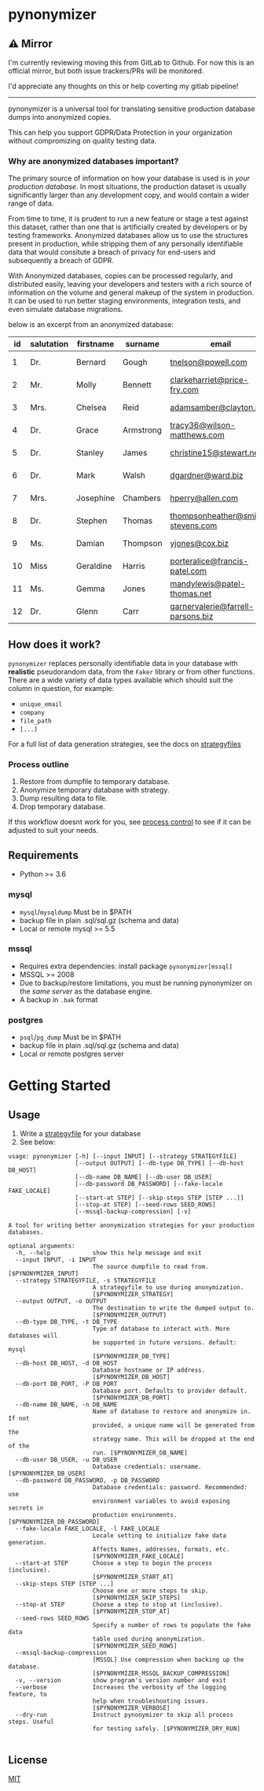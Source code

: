 # pynonymizer

## ⚠ Mirror
I'm currently reviewing moving this from GitLab to Github. For now this is an official mirror, but both  issue trackers/PRs will be monitored.

I'd appreciate any thoughts on this or help coverting my gitlab pipeline!

--------

pynonymizer is a universal tool for translating sensitive production database dumps into anonymized copies.

This can help you support GDPR/Data Protection in your organization without compromizing on quality testing data.

### Why are anonymized databases important?
The primary source of information on how your database is used is in _your production database_. In most situations, the production dataset is usually significantly larger than any development copy, and
would contain a wider range of data.

From time to time, it is prudent to run a new feature or stage a test against this dataset, rather
than one that is artificially created by developers or by testing frameworks. Anonymized databases allow us to use the structures present in production, while stripping them of any personally identifiable data that would
consitute a breach of privacy for end-users and subsequently a breach of GDPR.

With Anonymized databases, copies can be processed regularly, and distributed easily, leaving your developers and testers with a rich source of information on the volume and general makeup of the system in production. It can
be used to run better staging environments, integration tests, and even simulate database migrations.

below is an excerpt from an anonymized database:

| id |salutation | firstname | surname | email | dob |
| - | - | - | - | - | - |
| 1 | Dr. | Bernard | Gough | tnelson@powell.com | 2000-07-03 |
| 2 | Mr. | Molly | Bennett | clarkeharriet@price-fry.com | 2014-05-19 |
| 3 | Mrs. | Chelsea | Reid | adamsamber@clayton.com | 1974-09-08 |
| 4 | Dr. | Grace | Armstrong | tracy36@wilson-matthews.com | 1963-12-15 |
| 5 | Dr. | Stanley | James | christine15@stewart.net | 1976-09-16 |
| 6 | Dr. | Mark | Walsh | dgardner@ward.biz | 2004-08-28 |
| 7 | Mrs. | Josephine | Chambers | hperry@allen.com | 1916-04-04 |
| 8 | Dr. | Stephen | Thomas | thompsonheather@smith-stevens.com | 1995-04-17 |
| 9 | Ms. | Damian | Thompson | yjones@cox.biz | 2016-10-02 |
| 10 | Miss | Geraldine | Harris | porteralice@francis-patel.com | 1910-09-28 |
| 11 | Ms. | Gemma | Jones | mandylewis@patel-thomas.net | 1990-06-03 |
| 12 | Dr. | Glenn | Carr | garnervalerie@farrell-parsons.biz | 1998-04-19 |


## How does it work?
`pynonymizer` replaces personally identifiable data in your database with **realistic** pseudorandom data, from the `Faker` library or from other functions.
There are a wide variety of data types available which should suit the column in question, for example:

* `unique_email`
* `company`
* `file_path`
* `[...]`

For a full list of data generation strategies, see the docs on [strategyfiles](https://gitlab.com/jerometwell/pynonymizer/blob/master/doc/strategyfiles.md)

### Process outline

1. Restore from dumpfile to temporary database.
1. Anonymize temporary database with strategy.
1. Dump resulting data to file.
1. Drop temporary database.

If this workflow doesnt work for you, see [process control](https://gitlab.com/jerometwell/pynonymizer/blob/master/doc/process-control.md) to see if it can be adjusted to suit your needs.

## Requirements
* Python >= 3.6

### mysql
* `mysql`/`mysqldump` Must be in $PATH
* backup file in plain .sql/sql.gz (schema and data)
* Local or remote mysql >= 5.5

### mssql
* Requires extra dependencies: install package `pynonymizer[mssql]`
* MSSQL >= 2008
* Due to backup/restore limitations, you must be running pynonymizer on the *same server* as the database engine.
* A backup in `.bak` format

### postgres
* `psql`/`pg_dump` Must be in $PATH
* backup file in plain .sql/sql.gz (schema and data)
* Local or remote postgres server

# Getting Started

## Usage
1. Write a [strategyfile](https://gitlab.com/jerometwell/pynonymizer/blob/master/doc/strategyfiles.md) for your database
1. See below:
```
usage: pynonymizer [-h] [--input INPUT] [--strategy STRATEGYFILE]
                   [--output OUTPUT] [--db-type DB_TYPE] [--db-host DB_HOST]
                   [--db-name DB_NAME] [--db-user DB_USER]
                   [--db-password DB_PASSWORD] [--fake-locale FAKE_LOCALE]
                   [--start-at STEP] [--skip-steps STEP [STEP ...]]
                   [--stop-at STEP] [--seed-rows SEED_ROWS]
                   [--mssql-backup-compression] [-v]

A tool for writing better anonymization strategies for your production
databases.

optional arguments:
  -h, --help            show this help message and exit
  --input INPUT, -i INPUT
                        The source dumpfile to read from. [$PYNONYMIZER_INPUT]
  --strategy STRATEGYFILE, -s STRATEGYFILE
                        A strategyfile to use during anonymization.
                        [$PYNONYMIZER_STRATEGY]
  --output OUTPUT, -o OUTPUT
                        The destination to write the dumped output to.
                        [$PYNONYMIZER_OUTPUT]
  --db-type DB_TYPE, -t DB_TYPE
                        Type of database to interact with. More databases will
                        be supported in future versions. default: mysql
                        [$PYNONYMIZER_DB_TYPE]
  --db-host DB_HOST, -d DB_HOST
                        Database hostname or IP address.
                        [$PYNONYMIZER_DB_HOST]
  --db-port DB_PORT, -P DB_PORT
                        Database port. Defaults to provider default.
                        [$PYNONYMIZER_DB_PORT]
  --db-name DB_NAME, -n DB_NAME
                        Name of database to restore and anonymize in. If not
                        provided, a unique name will be generated from the
                        strategy name. This will be dropped at the end of the
                        run. [$PYNONYMIZER_DB_NAME]
  --db-user DB_USER, -u DB_USER
                        Database credentials: username. [$PYNONYMIZER_DB_USER]
  --db-password DB_PASSWORD, -p DB_PASSWORD
                        Database credentials: password. Recommended: use
                        environment variables to avoid exposing secrets in
                        production environments. [$PYNONYMIZER_DB_PASSWORD]
  --fake-locale FAKE_LOCALE, -l FAKE_LOCALE
                        Locale setting to initialize fake data generation.
                        Affects Names, addresses, formats, etc.
                        [$PYNONYMIZER_FAKE_LOCALE]
  --start-at STEP       Choose a step to begin the process (inclusive).
                        [$PYNONYMIZER_START_AT]
  --skip-steps STEP [STEP ...]
                        Choose one or more steps to skip.
                        [$PYNONYMIZER_SKIP_STEPS]
  --stop-at STEP        Choose a step to stop at (inclusive).
                        [$PYNONYMIZER_STOP_AT]
  --seed-rows SEED_ROWS
                        Specify a number of rows to populate the fake data
                        table used during anonymization.
                        [$PYNONYMIZER_SEED_ROWS]
  --mssql-backup-compression
                        [MSSQL] Use compression when backing up the database.
                        [$PYNONYMIZER_MSSQL_BACKUP_COMPRESSION]
  -v, --version         show program's version number and exit
  --verbose             Increases the verbosity of the logging feature, to
                        help when troubleshooting issues.
                        [$PYNONYMIZER_VERBOSE]
  --dry-run             Instruct pynonymizer to skip all process steps. Useful
                        for testing safely. [$PYNONYMIZER_DRY_RUN]


```

## License

[MIT](https://gitlab.com/jerometwell/pynonymizer/blob/master/LICENSE)
